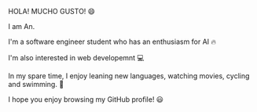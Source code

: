 HOLA! MUCHO GUSTO! 😄

I am An. 

I'm a software engineer student who has an enthusiasm for AI 🔥

I'm also interested in web developemnt 💻 

In my spare time, I enjoy leaning new languages, watching movies, cycling and swimming. 🚴

I hope you enjoy browsing my GitHub profile! 😃

